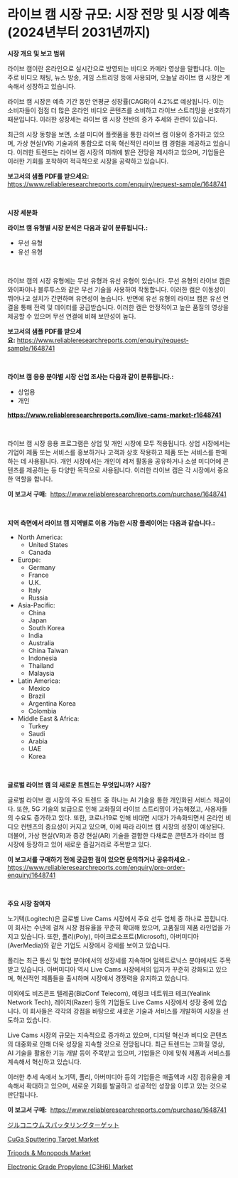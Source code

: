 <p><h1>라이브 캠 시장 규모: 시장 전망 및 시장 예측 (2024년부터 2031년까지)</h1></p><p><strong>시장 개요 및 보고 범위</strong></p>
<p><p>라이브 캠이란 온라인으로 실시간으로 방영되는 비디오 카메라 영상을 말합니다. 이는 주로 비디오 채팅, 뉴스 방송, 게임 스트리밍 등에 사용되며, 오늘날 라이브 캠 시장은 계속해서 성장하고 있습니다. </p><p>라이브 캠 시장은 예측 기간 동안 연평균 성장률(CAGR)이 4.2%로 예상됩니다. 이는 소비자들이 점점 더 많은 온라인 비디오 콘텐츠를 소비하고 라이브 스트리밍을 선호하기 때문입니다. 이러한 성장세는 라이브 캠 시장 전반의 증가 추세와 관련이 있습니다.</p><p>최근의 시장 동향을 보면, 소셜 미디어 플랫폼을 통한 라이브 캠 이용이 증가하고 있으며, 가상 현실(VR) 기술과의 통합으로 더욱 혁신적인 라이브 캠 경험을 제공하고 있습니다. 이러한 트렌드는 라이브 캠 시장의 미래에 밝은 전망을 제시하고 있으며, 기업들은 이러한 기회를 포착하여 적극적으로 시장을 공략하고 있습니다.</p></p>
<p><strong>보고서의 샘플 PDF를 받으세요:</strong> <a href="https://www.reliableresearchreports.com/enquiry/request-sample/1648741">https://www.reliableresearchreports.com/enquiry/request-sample/1648741</a></p>
<p>&nbsp;</p>
<p><strong>시장 세분화</strong></p>
<p><strong>라이브 캠 유형별 시장 분석은 다음과 같이 분류됩니다.:</strong></p>
<p><ul><li>무선 유형</li><li>유선 유형</li></ul></p>
<p>&nbsp;</p>
<p><p>라이브 캠의 시장 유형에는 무선 유형과 유선 유형이 있습니다. 무선 유형의 라이브 캠은 와이파이나 블루투스와 같은 무선 기술을 사용하여 작동합니다. 이러한 캠은 이동성이 뛰어나고 설치가 간편하며 유연성이 높습니다. 반면에 유선 유형의 라이브 캠은 유선 연결을 통해 전력 및 데이터를 공급받습니다. 이러한 캠은 안정적이고 높은 품질의 영상을 제공할 수 있으며 무선 연결에 비해 보안성이 높다.</p></p>
<p><strong>보고서의 샘플 PDF를 받으세요:</strong>&nbsp;<a href="https://www.reliableresearchreports.com/enquiry/request-sample/1648741">https://www.reliableresearchreports.com/enquiry/request-sample/1648741</a></p>
<p>&nbsp;</p>
<p><strong> 라이브 캠 응용 분야별 시장 산업 조사는 다음과 같이 분류됩니다.:</strong></p>
<p><ul><li>상업용</li><li>개인</li></ul></p>
<p><strong><a href="https://www.reliableresearchreports.com/live-cams-market-r1648741">https://www.reliableresearchreports.com/live-cams-market-r1648741</a></strong></p>
<p>&nbsp;</p>
<p><p>라이브 캠 시장 응용 프로그램은 상업 및 개인 시장에 모두 적용됩니다. 상업 시장에서는 기업이 제품 또는 서비스를 홍보하거나 고객과 상호 작용하고 제품 또는 서비스를 판매하는 데 사용됩니다. 개인 시장에서는 개인이 레저 활동을 공유하거나 소셜 미디어에 콘텐츠를 제공하는 등 다양한 목적으로 사용됩니다. 이러한 라이브 캠은 각 시장에서 중요한 역할을 합니다.</p></p>
<p><strong>이 보고서 구매:</strong>&nbsp; <a href="https://www.reliableresearchreports.com/purchase/1648741">https://www.reliableresearchreports.com/purchase/1648741</a></p>
<p>&nbsp;</p>
<p><strong>지역 측면에서 라이브 캠 지역별로 이용 가능한 시장 플레이어는 다음과 같습니다.:</strong></p>
<p><ul>
    <li>
        North America:
        <ul>
            <li>United States</li>
            <li>Canada</li>
        </ul>
    </li>
    <li>
        Europe:
        <ul>
            <li>Germany</li>
            <li>France</li>
            <li>U.K.</li>
            <li>Italy</li>
            <li>Russia</li>
        </ul>
    </li>
    <li>
        Asia-Pacific:
        <ul>
            <li>China</li>
            <li>Japan</li>
            <li>South Korea</li>
            <li>India</li>
            <li>Australia</li>
            <li>China Taiwan</li>
            <li>Indonesia</li>
            <li>Thailand</li>
            <li>Malaysia</li>
        </ul>
    </li>
    <li>
        Latin America:
        <ul>
            <li>Mexico</li>
            <li>Brazil</li>
            <li>Argentina Korea</li>
            <li>Colombia</li>
        </ul>
    </li>
    <li>
        Middle East & Africa:
        <ul>
            <li>Turkey</li>
            <li>Saudi</li>
            <li>Arabia</li>
            <li>UAE</li>
            <li>Korea</li>
        </ul>
    </li>
    </ul></p>
<p>&nbsp;</p>
<p><strong>글로벌 라이브 캠 의 새로운 트렌드는 무엇입니까? 시장?</strong></p>
<p><p>글로벌 라이브 캠 시장의 주요 트렌드 중 하나는 AI 기술을 통한 개인화된 서비스 제공이다. 또한, 5G 기술의 보급으로 인해 고화질의 라이브 스트리밍이 가능해졌고, 사용자들의 수요도 증가하고 있다. 또한, 코로나19로 인해 비대면 시대가 가속화되면서 온라인 비디오 컨텐츠의 중요성이 커지고 있으며, 이에 따라 라이브 캠 시장의 성장이 예상된다. 더불어, 가상 현실(VR)과 증강 현실(AR) 기술을 결합한 다채로운 콘텐츠가 라이브 캠 시장에 등장하고 있어 새로운 즐길거리로 주목받고 있다.</p></p>
<p><strong>이 보고서를 구매하기 전에 궁금한 점이 있으면 문의하거나 공유하세요.</strong>- <a href="https://www.reliableresearchreports.com/enquiry/pre-order-enquiry/1648741">https://www.reliableresearchreports.com/enquiry/pre-order-enquiry/1648741</a></p>
<p>&nbsp;</p>
<p><strong>주요 시장 참여자</strong></p>
<p><p>노기텍(Logitech)은 글로벌 Live Cams 시장에서 주요 선두 업체 중 하나로 꼽힙니다. 이 회사는 수년에 걸쳐 시장 점유율을 꾸준히 확대해 왔으며, 고품질의 제품 라인업을 가지고 있습니다. 또한, 폴리(Poly), 마이크로소프트(Microsoft), 아버미디아(AverMedia)와 같은 기업도 시장에서 강세를 보이고 있습니다.</p><p>폴리는 최근 통신 및 협업 분야에서의 성장세를 지속하며 일렉트로닉스 분야에서도 주목받고 있습니다. 아버미디아 역시 Live Cams 시장에서의 입지가 꾸준히 강화되고 있으며, 혁신적인 제품들을 출시하며 시장에서 경쟁력을 유지하고 있습니다.</p><p>이외에도 비즈콘프 텔레콤(BizConf Telecom), 예링크 네트워크 테크(Yealink Network Tech), 레이저(Razer) 등의 기업들도 Live Cams 시장에서 성장 중에 있습니다. 이 회사들은 각각의 강점을 바탕으로 새로운 기술과 서비스를 개발하여 시장을 선도하고 있습니다.</p><p>Live Cams 시장의 규모는 지속적으로 증가하고 있으며, 디지털 혁신과 비디오 콘텐츠의 대중화로 인해 더욱 성장을 지속할 것으로 전망됩니다. 최근 트렌드는 고화질 영상, AI 기술을 활용한 기능 개발 등이 주목받고 있으며, 기업들은 이에 맞춰 제품과 서비스를 계속해서 혁신하고 있습니다.</p><p>이러한 추세 속에서 노기텍, 폴리, 아버미디아 등의 기업들은 매출액과 시장 점유율을 계속해서 확대하고 있으며, 새로운 기회를 발굴하고 성공적인 성장을 이루고 있는 것으로 판단됩니다.</p></p>
<p><strong>이 보고서 구매:</strong>&nbsp;&nbsp;<a href="https://www.reliableresearchreports.com/purchase/1648741">https://www.reliableresearchreports.com/purchase/1648741</a></p>
<p><p><a href="https://github.com/mreklxf44233/Market-Research-Report-List-1/blob/main/294230830942.md">ジルコニウムスパッタリングターゲット</a></p><p><a href="https://www.linkedin.com/pulse/global-cuga-sputtering-target-market-size-trends-insights-projections-2zcuc?trackingId=Z%2BuZUGWdALrS1CIM4VDfxw%3D%3D">CuGa Sputtering Target Market</a></p><p><a href="https://github.com/CliffMedina6/Market-Research-Report-List-4/blob/main/tripods-monopods-market.md">Tripods & Monopods Market</a></p><p><a href="https://www.linkedin.com/pulse/electronic-grade-propylene-c3h6-market-analysis-size-global-industry-1je6f?trackingId=JqnXsuCfcWPAkiagzMlLkQ%3D%3D">Electronic Grade Propylene (C3H6) Market</a></p></p>